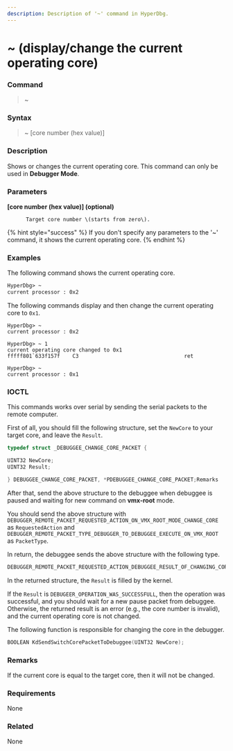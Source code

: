 ```yaml
---
description: Description of '~' command in HyperDbg.
---
```


# ~ \(display/change the current operating core\)

### Command

> ~

### Syntax

> ~ \[core number \(hex value\)\]

### Description

Shows or changes the current operating core. This command can only be used in **Debugger Mode**.

### Parameters

**\[core number \(hex value\)\] \(optional\)**

          Target core number \(starts from zero\).

{% hint style="success" %}
If you don't specify any parameters to the '~' command, it shows the current operating core.
{% endhint %}

### Examples

The following command shows the current operating core.

```diff
HyperDbg> ~
current processor : 0x2
```

The following commands display and then change the current operating core to `0x1`.

```text
HyperDbg> ~
current processor : 0x2

HyperDbg> ~ 1
current operating core changed to 0x1
fffff801`633f157f    C3                                  ret

HyperDbg> ~
current processor : 0x1
```

### IOCTL

This commands works over serial by sending the serial packets to the remote computer.

First of all, you should fill the following structure, set the `NewCore` to your target core, and leave the `Result`.

```c
typedef struct _DEBUGGEE_CHANGE_CORE_PACKET {

UINT32 NewCore; 
UINT32 Result;

} DEBUGGEE_CHANGE_CORE_PACKET, *PDEBUGGEE_CHANGE_CORE_PACKET;Remarks
```

After that, send the above structure to the debuggee when debuggee is paused and waiting for new command on **vmx-root** mode.

You should send the above structure with `DEBUGGER_REMOTE_PACKET_REQUESTED_ACTION_ON_VMX_ROOT_MODE_CHANGE_CORE` as `RequestedAction` and `DEBUGGER_REMOTE_PACKET_TYPE_DEBUGGER_TO_DEBUGGEE_EXECUTE_ON_VMX_ROOT` as `PacketType`.

In return, the debuggee sends the above structure with the following type.

```c
DEBUGGER_REMOTE_PACKET_REQUESTED_ACTION_DEBUGGEE_RESULT_OF_CHANGING_CORE
```

In the returned structure, the `Result` is filled by the kernel.

If the `Result` is `DEBUGEER_OPERATION_WAS_SUCCESSFULL`, then the operation was successful, and you should wait for a new pause packet from debuggee. Otherwise, the returned result is an error \(e.g., the core number is invalid\), and the current operating core is not changed.

The following function is responsible for changing the core in the debugger.

```c
BOOLEAN KdSendSwitchCorePacketToDebuggee(UINT32 NewCore);
```

### **Remarks**

If the current core is equal to the target core, then it will not be changed.

### Requirements

None

### Related

None

